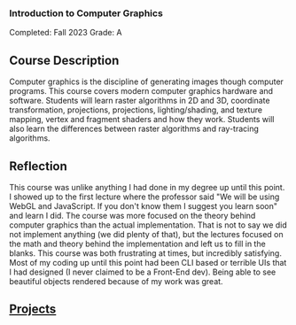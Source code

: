 ### Introduction to Computer Graphics

Completed: Fall 2023 Grade: A

## Course Description

Computer graphics is the discipline of generating images though computer
programs. This course covers modern computer graphics hardware and software.
Students will learn raster algorithms in 2D and 3D, coordinate transformation,
projections, projections, lighting/shading, and texture mapping, vertex and
fragment shaders and how they work. Students will also learn the differences
between raster algorithms and ray-tracing algorithms.

## Reflection

This course was unlike anything I had done in my degree up until this point. I
showed up to the first lecture where the professor said "We will be using WebGL
and JavaScript. If you don't know them I suggest you learn soon" and learn I
did. The course was more focused on the theory behind computer graphics than the
actual implementation. That is not to say we did not implement anything (we did
plenty of that), but the lectures focused on the math and theory behind the
implementation and left us to fill in the blanks. This course was both
frustrating at times, but incredibly satisfying. Most of my coding up until this
point had been CLI based or terrible UIs that I had designed (I never claimed to
be a Front-End dev). Being able to see beautiful objects rendered because of my
work was great.

## [Projects](https://about.ghov.net/projects/cs4600)

